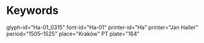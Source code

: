 # Keywords
glyph-id="Ha-01_0315"
font-id="Ha-01"
printer-id="Ha"
printer="Jan Haller"
period="1505–1525"
place="Kraków"
PT plate="164"
